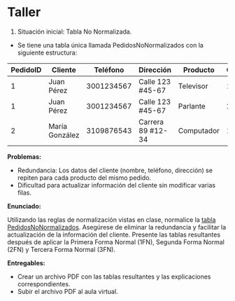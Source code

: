 # Taller

1. Situación inicial: Tabla No Normalizada.

* Se tiene una tabla única llamada PedidosNoNormalizados con la siguiente estructura:

| PedidoID	| Cliente |	Teléfono	| Dirección	| Producto	| Cantidad |	Fecha |
|-----------|---------|-----------|-----------|-----------|----------|--------|
|1|	Juan Pérez | 3001234567	| Calle 123 #45-67	| Televisor	| 1 |	2025-02-01 |
|1|	Juan Pérez | 3001234567	| Calle 123 #45-67	| Parlante	| 2	| 2025-02-01 |
|2|	María González |	3109876543	| Carrera 89 #12-34 | Computador	| 1 |	2025-02-03 |

**Problemas:**

* Redundancia: Los datos del cliente (nombre, teléfono, dirección) se repiten para cada producto del mismo pedido.
* Dificultad para actualizar información del cliente sin modificar varias filas.

**Enunciado:**

Utilizando las reglas de normalización vistas en clase, normalice la [tabla PedidosNoNormalizados](https://github.com/davidriveraarbelaez/Bases_de_Datos_II/blob/main/Normalizaci%C3%B3n/PedidosNoNormalizados.sql). Asegúrese de eliminar la redundancia y facilitar la actualización de la información del cliente. Presente las tablas resultantes después de aplicar la Primera Forma Normal (1FN), Segunda Forma Normal (2FN) y Tercera Forma Normal (3FN).

**Entregables:**
* Crear un archivo PDF con las tablas resultantes y las explicaciones correspondientes.
* Subir el archivo PDF al aula virtual.